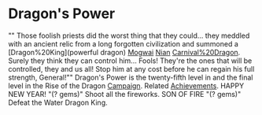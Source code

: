 # Dragon's Power

"" Those foolish priests did the worst thing that they could... they meddled with an ancient relic from a long forgotten civilization and summoned a [Dragon%20King](powerful dragon) [Mogwai](and) [Nian](its) [Carnival%20Dragon](minions). Surely they think they can control him... Fools! They're the ones that will be controlled, they and us all! Stop him at any cost before he can regain his full strength, General!""
Dragon's Power is the twenty-fifth level in and the final level in the Rise of the Dragon [Campaign](Mini-Campaign).
Related [Achievements](Achievements).
 HAPPY NEW YEAR! "(? gems)" Shoot all the fireworks.
 SON OF FIRE "(? gems)" Defeat the Water Dragon King.